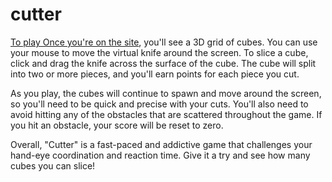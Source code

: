 # cutter

<a href="https://akifgrape.github.io/cutter">To play Once you're on the site</a>, you'll see a 3D grid of cubes. You can use your mouse to move the virtual knife around the screen. To slice a cube, click and drag the knife across the surface of the cube. The cube will split into two or more pieces, and you'll earn points for each piece you cut.

As you play, the cubes will continue to spawn and move around the screen, so you'll need to be quick and precise with your cuts. You'll also need to avoid hitting any of the obstacles that are scattered throughout the game. If you hit an obstacle, your score will be reset to zero.

Overall, "Cutter" is a fast-paced and addictive game that challenges your hand-eye coordination and reaction time. Give it a try and see how many cubes you can slice!



